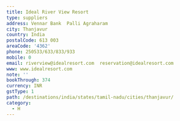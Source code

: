 ```yaml
---
title: Ideal River View Resort
type: suppliers
address: Vennar Bank  Palli Agraharam
city: Thanjavur
country: India
postalCode: 613 003
areaCode: '4362'
phone: 250533/633/833/933
mobile: 0
email: riverview@idealresort.com  reservation@idealresort.com
www: www.idealresort.com
note: ''
bookThrough: 374
currency: INR
gstType: 1
path: /destinations/india/states/tamil-nadu/cities/thanjavur/
category:
  - H
---
```


